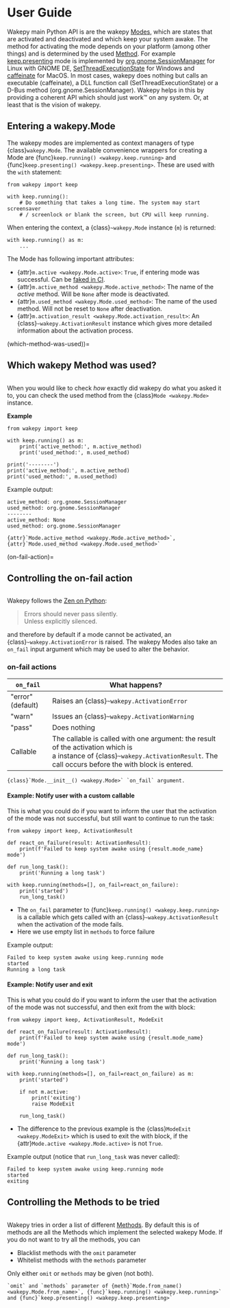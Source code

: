 # User Guide

Wakepy main Python API is are the wakepy [Modes](#wakepy-modes), which are states that are activated and deactivated and which keep your system awake. The method for activating the mode depends on your platform (among other things) and is determined by the used [Method](#wakepy-methods).  For example [keep.presenting](#keep-presenting-mode) mode is implemented by [org.gnome.SessionManager](#keep-presenting-org-gnome-sessionmanager) for Linux with GNOME DE, [SetThreadExecutionState](#keep-presenting-windows-stes) for Windows and [caffeinate](#keep-presenting-macos-caffeinate) for MacOS. In most cases, wakepy does nothing but calls an executable (caffeinate), a DLL function call (SetThreadExecutionState) or a D-Bus method (org.gnome.SessionManager). Wakepy helps in this by providing a coherent API which should just work™ on any system. Or, at least that is the vision of wakepy.


## Entering a wakepy.Mode

The wakepy modes are implemented as context managers of type {class}`wakepy.Mode`. The available convenience wrappers for creating a Mode are {func}`keep.running() <wakepy.keep.running>` and {func}`keep.presenting() <wakepy.keep.presenting>`. These are used with the `with` statement:

```{code-block} python
from wakepy import keep

with keep.running():
    # Do something that takes a long time. The system may start screensaver
    # / screenlock or blank the screen, but CPU will keep running.
```

 When entering the context, a {class}`~wakepy.Mode` instance (`m`) is returned: 

```{code-block} python
with keep.running() as m:
    ...
```

The Mode has following important attributes:

- {attr}`m.active <wakepy.Mode.active>`: `True`, if entering mode was successful. Can be [faked in CI](./tests-and-ci.md#wakepy_fake_success).
- {attr}`m.active_method <wakepy.Mode.active_method>`: The name of the *active* method. Will be `None` after mode is deactivated.
- {attr}`m.used_method <wakepy.Mode.used_method>`: The name of the used method. Will not be reset to `None` after deactivation.
- {attr}`m.activation_result <wakepy.Mode.activation_result>`: An {class}`~wakepy.ActivationResult` instance which gives more detailed information about the activation process.

(which-method-was-used))=
## Which wakepy Method was used?
```{versionadded} 0.8.0
```

When you would like to check *how* exactly did wakepy do what you asked it to,
you can check the used method from the {class}`Mode <wakepy.Mode>` instance.

**Example**

```{code-block} python
from wakepy import keep

with keep.running() as m:
    print('active_method:', m.active_method)
    print('used_method:', m.used_method)

print('--------')
print('active_method:', m.active_method)
print('used_method:', m.used_method)
```

Example output:

```
active_method: org.gnome.SessionManager
used_method: org.gnome.SessionManager
--------
active_method: None
used_method: org.gnome.SessionManager
```

```{seealso}
{attr}`Mode.active_method <wakepy.Mode.active_method>`,  {attr}`Mode.used_method <wakepy.Mode.used_method>`
```

(on-fail-action)=
## Controlling the on-fail action
```{versionadded} 0.8.0
```

Wakepy follows the [Zen on Python](https://peps.python.org/pep-0020/):

> Errors should never pass silently.  
> Unless explicitly silenced.

and therefore by default if a mode cannot be activated, an {class}`~wakepy.ActivationError` is raised. The wakepy Modes also take an `on_fail` input argument which may be used to alter the behavior.


### on-fail actions

| `on_fail`                | What happens? |
| ------------------------ | ------------ |
| "error"  (default)    | Raises an {class}`~wakepy.ActivationError`        |
| "warn"  | Issues an {class}`~wakepy.ActivationWarning` |
| "pass"  | Does nothing |
| Callable | The callable is called with one argument: the result of the activation which is <br> a instance of {class}`~wakepy.ActivationResult`. The call occurs before the with block is entered. |


```{seealso}
{class}`Mode.__init__() <wakepy.Mode>` `on_fail` argument.
```

#### Example: Notify user with a custom callable

This is what you could do if you want to inform the user that the activation of the mode was not successful, but still want to continue to run the task:

```{code-block} python
from wakepy import keep, ActivationResult

def react_on_failure(result: ActivationResult):
    print(f'Failed to keep system awake using {result.mode_name} mode')

def run_long_task():
    print('Running a long task')

with keep.running(methods=[], on_fail=react_on_failure):
    print('started')
    run_long_task()
```

- The `on_fail` parameter to {func}`keep.running() <wakepy.keep.running>` is a callable which gets called with an {class}`~wakepy.ActivationResult` when the activation of the mode fails.
- Here we use empty list in `methods` to force failure

Example output:

```
Failed to keep system awake using keep.running mode
started
Running a long task
```

#### Example: Notify user and exit

This is what you could do if you want to inform the user that the activation of the mode was not successful, and then exit from the with block:

```{code-block} python
from wakepy import keep, ActivationResult, ModeExit

def react_on_failure(result: ActivationResult):
    print(f'Failed to keep system awake using {result.mode_name} mode')

def run_long_task():
    print('Running a long task')

with keep.running(methods=[], on_fail=react_on_failure) as m:
    print('started')

    if not m.active:
        print('exiting')
        raise ModeExit

    run_long_task()
```

- The difference to the previous example is the {class}`ModeExit <wakepy.ModeExit>` which is used to exit the with block, if the {attr}`Mode.active <wakepy.Mode.active>` is not `True`.


Example output (notice that `run_long_task` was never called):

```
Failed to keep system awake using keep.running mode
started
exiting
```


## Controlling the Methods to be tried

```{versionadded} 0.8.0
```

Wakepy tries in order a list of different [Methods](#wakepy-methods). By default this is of methods are all the Methods which implement the selected wakepy Mode. If you do not want to try all the methods, you can 

- Blacklist methods with the `omit` parameter
- Whitelist methods with the `methods` parameter

Only either `omit` or `methods` may be given (not both).


```{seealso}
`omit` and `methods` parameter of {meth}`Mode.from_name() <wakepy.Mode.from_name>`, {func}`keep.running() <wakepy.keep.running>`  and {func}`keep.presenting() <wakepy.keep.presenting>`
```

